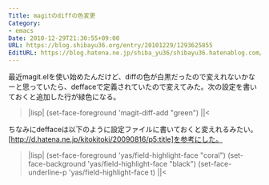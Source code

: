 ```yaml
---
Title: magitのdiffの色変更
Category:
- emacs
Date: 2010-12-29T21:30:55+09:00
URL: https://blog.shibayu36.org/entry/20101229/1293625855
EditURL: https://blog.hatena.ne.jp/shiba_yu36/shibayu36.hatenablog.com/atom/entry/12704591929888039071
---
```


最近magit.elを使い始めたんだけど、diffの色が白黒だったので変えれないかなーと思っていたら、deffaceで定義されていたので変えてみた。次の設定を書いておくと追加した行が緑色になる。
>|lisp|
(set-face-foreground 'magit-diff-add "green")
||<

ちなみにdeffaceは以下のように設定ファイルに書いておくと変えれるみたい。[http://d.hatena.ne.jp/kitokitoki/20090816/p5:title]を参考にした。
>|lisp|
(set-face-foreground 'yas/field-highlight-face "coral")
(set-face-background 'yas/field-highlight-face "black")
(set-face-underline-p 'yas/field-highlight-face t)
||<
